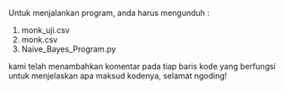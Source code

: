 Untuk menjalankan program, anda harus mengunduh :
1. monk_uji.csv 
2. monk.csv
3. Naive_Bayes_Program.py

kami telah menambahkan komentar pada tiap baris kode yang berfungsi untuk menjelaskan apa maksud kodenya, selamat ngoding!
